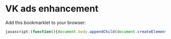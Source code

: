 # VK ads enhancement
Add this bookmarklet to your browser:
```javascript
javascript:(function(){document.body.appendChild(document.createElement('script')).src='//antixrist.github.io/vk-ads-enhancement/code.min.js';})();
```
